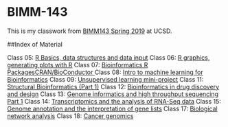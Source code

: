 # BIMM-143

This is my classwork from [BIMM143 Spring 2019](https://bioboot.github.io/bimm143_S19/) at UCSD.

##Index of Material

Class 05: [R Basics, data structures and data input](https://github.com/lgtran/bimm143/blob/master/class05/class05.md)
Class 06: [R graphics, generating plots with R](https://github.com/lgtran/bimm143/blob/master/class06/class06.md)
Class 07: [Bioinformatics R PackagesCRAN/BioConductor ](https://github.com/lgtran/bimm143/blob/master/class07/Class07.md)
Class 08: [Intro to machine learning for Bioinformatics](https://github.com/lgtran/bimm143/blob/master/class8/UKfoodsplot.md)
Class 09: [Unsupervised learning mini-project](https://github.com/lgtran/bimm143/blob/master/class09/class09.md)
Class 11: [Structural Bioinformatics (Part 1)](https://github.com/lgtran/bimm143/blob/master/class11/class11.md)
Class 12: [Bioinformatics in drug discovery and design](https://github.com/lgtran/bimm143/blob/master/class12/class12.md)
Class 13: [Genome informatics and high throughput sequencing Part 1](https://github.com/lgtran/bimm143/blob/master/class13/class13.md)
Class 14: [Transcriptomics and the analysis of RNA-Seq data]()
Class 15: [Genome annotation and the interpretation of gene lists](https://github.com/lgtran/bimm143/blob/master/class15/knit.md)
Class 17: [Biological network analysis](https://github.com/lgtran/bimm143/blob/master/class17/class17.md)
Class 18: [Cancer genomics](https://github.com/lgtran/bimm143/blob/master/class18/class18.md)
